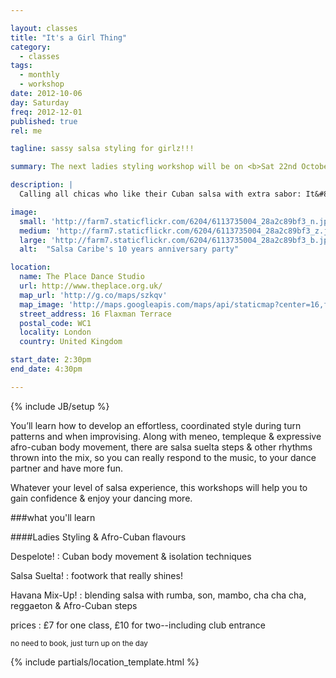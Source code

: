 ```yaml
---

layout: classes
title: "It's a Girl Thing"
category:
  - classes
tags:
  - monthly
  - workshop
date: 2012-10-06
day: Saturday
freq: 2012-12-01
published: true
rel: me

tagline: sassy salsa styling for girlz!!!

summary: The next ladies styling workshop will be on <b>Sat 22nd October</b>

description: |
  Calling all chicas who like their Cuban salsa with extra sabor: It&#8217;s a Girl Thing! this Saturday at The Place Dance Studios. Ladies, it&#8217;s time to get your whole body moving, connecting footwork to hip, torso, arm &amp; shoulder movement, so you look and feel great over the party season.

image:
  small: 'http://farm7.staticflickr.com/6204/6113735004_28a2c89bf3_n.jpg'
  medium: 'http://farm7.staticflickr.com/6204/6113735004_28a2c89bf3_z.jpg'
  large: 'http://farm7.staticflickr.com/6204/6113735004_28a2c89bf3_b.jpg'
  alt:  "Salsa Caribe's 10 years anniversary party"

location:
  name: The Place Dance Studio
  url: http://www.theplace.org.uk/
  map_url: 'http://g.co/maps/szkqv'
  map_image: 'http://maps.googleapis.com/maps/api/staticmap?center=16,flaxman,terrace,wc1,London&amp;zoom=15&amp;size=198x198&amp;markers=color:red%7Clabel:a%7C51.527717,-0.128275&amp;sensor=false'
  street_address: 16 Flaxman Terrace
  postal_code: WC1
  locality: London
  country: United Kingdom

start_date: 2:30pm
end_date: 4:30pm

---
```


{% include JB/setup %}


You&#8217;ll learn how to develop an effortless, coordinated style during turn patterns and when improvising. Along with meneo, templeque &amp; expressive afro-cuban body movement, there are salsa suelta steps &amp; other rhythms thrown into the mix, so you can really respond to the music, to your dance partner and have more fun.

Whatever your level of salsa experience, this workshops will help you to gain confidence &amp; enjoy your dancing more.


<aside><div markdown="1" class="aside details">

###what you'll learn

<section><div class="section" markdown="1">

####Ladies Styling & Afro-Cuban flavours

Despelote!
: Cuban body movement &amp; isolation techniques

Salsa Suelta!
: footwork that really shines!

Havana Mix-Up!
: blending salsa with rumba, son, mambo, cha cha cha, reggaeton &amp; Afro-Cuban steps

prices
: £7 for one class, £10 for two--including club entrance

<small>no need to book, just turn up on the day</small>

</div></section>


{% include partials/location_template.html %}

</div></aside>
